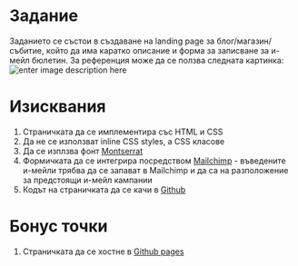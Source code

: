 # Задание
Заданието се състои в създаване на landing page за блог/магазин/събитие, който да има каратко описание и форма за записване за и-мейл бюлетин. За референция може да се ползва следната картинка:
![enter image description here](https://ps.w.org/landing-page-cat/trunk/screenshot-4.png?rev=1776776)

# Изисквания
 1. Страничката да се имплементира със HTML и CSS
 2. Да не се използват inline CSS styles, а CSS класове
 3. Да се изплзва фонт [Montserrat](https://fonts.google.com/specimen/Montserrat)
 4. Формичката да се интегрира посредством [Mailchimp](https://mailchimp.com/) - въведените и-мейли трябва да се запават в Mailchimp и да са на разположение за предстоящи и-мейл кампании
 5. Кодът на страничката да се качи в [Github](https://github.com)

# Бонус точки
 1. Страничката да се хостне в [Github pages](https://pages.github.com)
